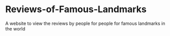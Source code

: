 # Reviews-of-Famous-Landmarks
A website to view the reviews by people for people for famous landmarks in the world
